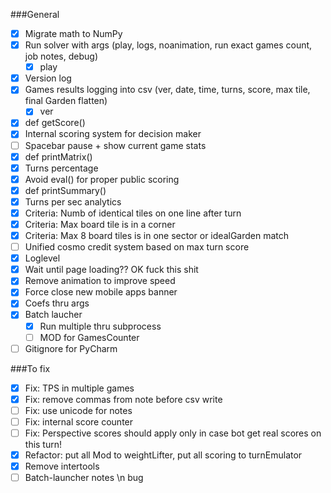 ###General

- [x] Migrate math to NumPy
- [x] Run solver with args (play, logs, noanimation, run exact games count, job notes, debug)
	- [x] play
- [x] Version log
- [x] Games results logging into csv (ver, date, time, turns, score, max tile, final Garden flatten)
	- [x] ver
- [x] def getScore()
- [x] Internal scoring system for decision maker
- [ ] Spacebar pause + show current game stats
- [x] def printMatrix()
- [x] Turns percentage
- [x] Avoid eval() for proper public scoring
- [x] def printSummary()
- [x] Turns per sec analytics
- [x] Criteria: Numb of identical tiles on one line after turn
- [x] Criteria: Max board tile is in a corner
- [x] Criteria: Max 8 board tiles is in one sector or idealGarden match
- [ ] Unified cosmo credit system based on max turn score
- [x] Loglevel
- [x] Wait until page loading?? OK fuck this shit
- [x] Remove animation to improve speed
- [x] Force close new mobile apps banner
- [x] Coefs thru args
- [x] Batch laucher
	- [x] Run multiple thru subprocess
	- [ ] MOD for GamesCounter
- [ ] Gitignore for PyCharm

###To fix
 - [x] Fix: TPS in multiple games
 - [x] Fix: remove commas from note before csv write
 - [ ] Fix: use unicode for notes
 - [ ] Fix: internal score counter
 - [ ] Fix: Perspective scores should apply only in case bot get real scores on this turn!
 - [x] Refactor: put all Mod to weightLifter, put all scoring to turnEmulator
 - [x] Remove intertools
 - [ ] Batch-launcher notes \n bug